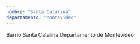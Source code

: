 ```yaml
---
nombre: "Santa Catalina"
departamento: "Montevideo"
---
```


Barrio Santa Catalina
Departamento de Montevideo
